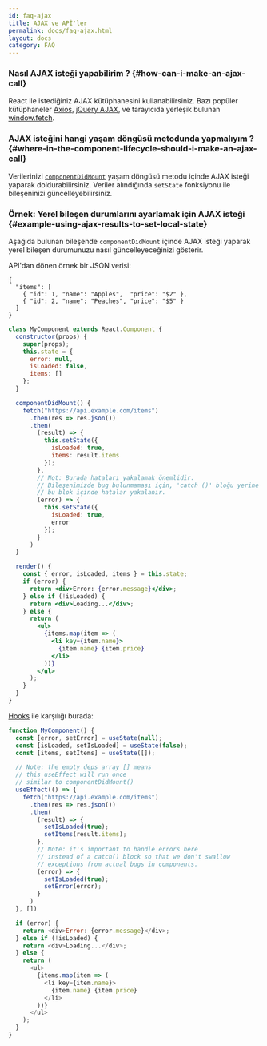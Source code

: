 ```yaml
---
id: faq-ajax
title: AJAX ve APİ'ler
permalink: docs/faq-ajax.html
layout: docs
category: FAQ
---
```


### Nasıl AJAX isteği yapabilirim ? {#how-can-i-make-an-ajax-call}

React ile istediğiniz AJAX kütüphanesini kullanabilirsiniz. Bazı popüler kütüphaneler [Axios](https://github.com/axios/axios), [jQuery AJAX](https://api.jquery.com/jQuery.ajax/), ve tarayıcıda yerleşik bulunan [window.fetch](https://developer.mozilla.org/en-US/docs/Web/API/Fetch_API).

### AJAX isteğini hangi yaşam döngüsü metodunda yapmalıyım ? {#where-in-the-component-lifecycle-should-i-make-an-ajax-call}

Verilerinizi [`componentDidMount`](/docs/react-component.html#mounting) yaşam döngüsü metodu içinde AJAX isteği yaparak doldurabilirsiniz. Veriler alındığında `setState` fonksiyonu ile bileşeninizi güncelleyebilirsiniz.

### Örnek: Yerel bileşen durumlarını ayarlamak için AJAX isteği {#example-using-ajax-results-to-set-local-state}

Aşağıda bulunan bileşende `componentDidMount` içinde AJAX isteği yaparak yerel bileşen durumunuzu nasıl güncelleyeceğinizi gösterir. 

API'dan dönen örnek bir JSON verisi:

```
{
  "items": [
    { "id": 1, "name": "Apples",  "price": "$2" },
    { "id": 2, "name": "Peaches", "price": "$5" }
  ] 
}
```

```jsx
class MyComponent extends React.Component {
  constructor(props) {
    super(props);
    this.state = {
      error: null,
      isLoaded: false,
      items: []
    };
  }

  componentDidMount() {
    fetch("https://api.example.com/items")
      .then(res => res.json())
      .then(
        (result) => {
          this.setState({
            isLoaded: true,
            items: result.items
          });
        },
        // Not: Burada hataları yakalamak önemlidir.
        // Bileşenimizde bug bulunmaması için, 'catch ()' bloğu yerine bulunan
        // bu blok içinde hatalar yakalanır.
        (error) => {
          this.setState({
            isLoaded: true,
            error
          });
        }
      )
  }

  render() {
    const { error, isLoaded, items } = this.state;
    if (error) {
      return <div>Error: {error.message}</div>;
    } else if (!isLoaded) {
      return <div>Loading...</div>;
    } else {
      return (
        <ul>
          {items.map(item => (
            <li key={item.name}>
              {item.name} {item.price}
            </li>
          ))}
        </ul>
      );
    }
  }
}
```

[Hooks](https://reactjs.org/docs/hooks-intro.html) ile karşılığı burada: 

```js
function MyComponent() {
  const [error, setError] = useState(null);
  const [isLoaded, setIsLoaded] = useState(false);
  const [items, setItems] = useState([]);

  // Note: the empty deps array [] means
  // this useEffect will run once
  // similar to componentDidMount()
  useEffect(() => {
    fetch("https://api.example.com/items")
      .then(res => res.json())
      .then(
        (result) => {
          setIsLoaded(true);
          setItems(result.items);
        },
        // Note: it's important to handle errors here
        // instead of a catch() block so that we don't swallow
        // exceptions from actual bugs in components.
        (error) => {
          setIsLoaded(true);
          setError(error);
        }
      )
  }, [])

  if (error) {
    return <div>Error: {error.message}</div>;
  } else if (!isLoaded) {
    return <div>Loading...</div>;
  } else {
    return (
      <ul>
        {items.map(item => (
          <li key={item.name}>
            {item.name} {item.price}
          </li>
        ))}
      </ul>
    );
  }
}
```
